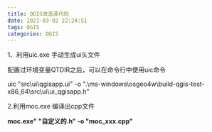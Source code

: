 ```yaml
---
title: QGIS改造源代码
date: 2021-03-02 22:24:51
tags: QGIS
categories: QGIS
---
```


<!--more-->

1、利用uic.exe 手动生成ui头文件

配置过环境变量QTDIR之后，可以在命令行中使用uic命令

uic "src\ui\qgisapp.ui" -o ".\ms-windows\osgeo4w\build-qgis-test-x86_64\src\ui\ui_qgisapp.h"

2.利用moc.exe 编译出cpp文件

**moc.exe" "自定义的.h" -o "moc_xxx.cpp"**